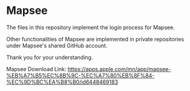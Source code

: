 # Mapsee

The files in this repository implement the login process for Mapsee. 

Other functionalities of Mapsee are implemented in private repositories under Mapsee's shared GitHub account.

Thank you for your understanding.

Mapsee Download Link:
https://apps.apple.com/mn/app/mapsee-%EB%A7%B5%EC%8B%9C-%EC%A7%80%EB%8F%84-%EC%9D%BC%EA%B8%B0/id6448469183
